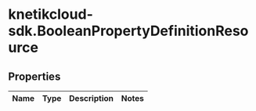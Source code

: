 # knetikcloud-sdk.BooleanPropertyDefinitionResource

## Properties
Name | Type | Description | Notes
------------ | ------------- | ------------- | -------------


